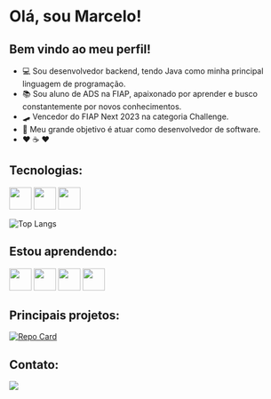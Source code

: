 # Olá, sou Marcelo!
## Bem vindo ao meu perfil!

- :computer: Sou desenvolvedor backend, tendo Java como minha principal linguagem de programação. 
- :books: Sou aluno de ADS na FIAP, apaixonado por aprender e busco constantemente por novos conhecimentos.
-  🛹 Vencedor do FIAP Next 2023 na categoria Challenge.
- :dart: Meu grande objetivo é atuar como desenvolvedor de software.
- :hearts: :coffee: :hearts:

## Tecnologias:

<img src="https://cdn.jsdelivr.net/gh/devicons/devicon/icons/java/java-original.svg" width="40" heigth="40"/> <img src="https://cdn.jsdelivr.net/gh/devicons/devicon/icons/python/python-original.svg" width="40" heigth="40"/> 
<img src="https://cdn.jsdelivr.net/gh/devicons/devicon@latest/icons/azuresqldatabase/azuresqldatabase-original.svg" width="40" height="40"/>

![Top Langs](https://github-readme-stats-git-masterrstaa-rickstaa.vercel.app/api/top-langs/?username=marcelohlp&layout=compact&bg_color=000&border_color=30A3DC&title_color=E94D5F&text_color=FFF)

## Estou aprendendo:

<img src="https://cdn.jsdelivr.net/gh/devicons/devicon/icons/spring/spring-original.svg" width="40" heigth="40"/> <img src="https://cdn.jsdelivr.net/gh/devicons/devicon@latest/icons/junit/junit-original.svg" width="40" heigth="40"/> 
<img src="https://cdn.jsdelivr.net/gh/devicons/devicon@latest/icons/hibernate/hibernate-original.svg" width="40" heigth="40"/>
<img src="https://cdn.jsdelivr.net/gh/devicons/devicon/icons/git/git-original.svg" width="40" heigth="40"/>

## Principais projetos: 

[![Repo Card](https://github-readme-stats.vercel.app/api/pin/?username=marcelohlp&repo=sevencows&bg_color=000&border_color=30A3DC&show_icons=true&icon_color=30A3DC&title_color=E94D5F&text_color=FFF)](https://github.com/SEUUSERNAME/SEUREPOSITORIO)
          
## Contato:

<div>
  <a href="https://www.linkedin.com/in/marcelo-hpaschoal/"><img loading="lazy" src="https://img.shields.io/badge/-LinkedIn-%230077B5?style=for-the-badge&logo=linkedin&logoColor=white" target="_blank"></a>
</div>
